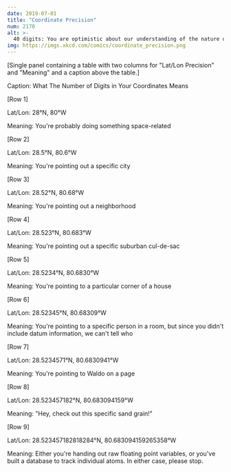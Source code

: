 ```yaml
---
date: 2019-07-01
title: "Coordinate Precision"
num: 2170
alt: >-
  40 digits: You are optimistic about our understanding of the nature of distance itself.
img: https://imgs.xkcd.com/comics/coordinate_precision.png
---
```

[Single panel containing a table with two columns for "Lat/Lon Precision" and "Meaning" and a caption above the table.]

Caption: What The Number of Digits in Your Coordinates Means

[Row 1]

Lat/Lon: 28°N, 80°W

Meaning: You're probably doing something space-related

[Row 2]

Lat/Lon: 28.5°N, 80.6°W

Meaning: You're pointing out a specific city

[Row 3]

Lat/Lon: 28.52°N, 80.68°W

Meaning: You're pointing out a neighborhood

[Row 4]

Lat/Lon: 28.523°N, 80.683°W

Meaning: You're pointing out a specific suburban cul-de-sac

[Row 5]

Lat/Lon: 28.5234°N, 80.6830°W

Meaning: You're pointing to a particular corner of a house

[Row 6]

Lat/Lon: 28.52345°N, 80.68309°W

Meaning: You're pointing to a specific person in a room, but since you didn't include datum information, we can't tell who

[Row 7]

Lat/Lon: 28.5234571°N, 80.6830941°W

Meaning: You're pointing to Waldo on a page

[Row 8]

Lat/Lon: 28.523457182°N, 80.683094159°W

Meaning: "Hey, check out this specific sand grain!"

[Row 9]

Lat/Lon: 28.523457182818284°N, 80.683094159265358°W

Meaning: Either you're handing out raw floating point variables, or you've built a database to track individual atoms. In either case, please stop.